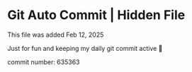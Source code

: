 # Git Auto Commit | Hidden File

This file was added Feb 12, 2025

Just for fun and keeping my daily git commit active 🤪

commit number: 635363
